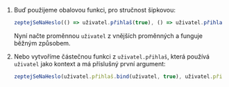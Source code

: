 1.  Buď použijeme obalovou funkci, pro stručnost šipkovou:

    ```js 
    zeptejSeNaHeslo(() => uživatel.přihlaš(true), () => uživatel.přihlaš(false)); 
    ```

    Nyní načte proměnnou `uživatel` z vnějších proměnných a funguje běžným způsobem.

2.  Nebo vytvoříme částečnou funkci z `uživatel.přihlaš`, která používá `uživatel` jako kontext a má příslušný první argument:


    ```js 
    zeptejSeNaHeslo(uživatel.přihlaš.bind(uživatel, true), uživatel.přihlaš.bind(uživatel, false)); 
    ```
